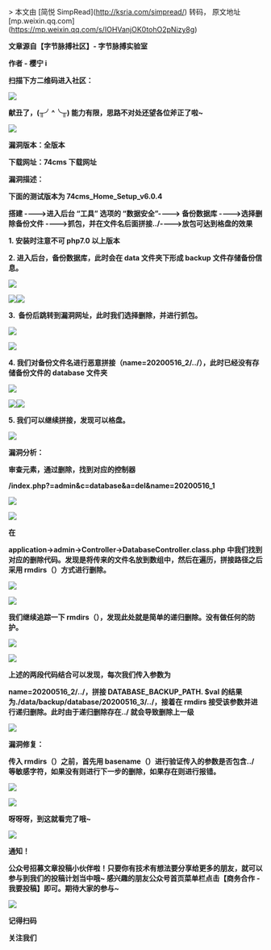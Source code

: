 \> 本文由 \[简悦 SimpRead\](http://ksria.com/simpread/) 转码， 原文地址 \[mp.weixin.qq.com\](https://mp.weixin.qq.com/s/IOHVanjOK0tohO2pNizy8g)

****文章源自【字节脉搏社区】- 字节脉搏实验室****

**作者 - 樱宁 i**

**扫描下方二维码进入社区：**

**![](https://mmbiz.qpic.cn/mmbiz_png/ia3Is12pQKnK3Fc7MgHHCICGGSg2l58vxaP5QwOCBcU48xz5g8pgSjGds3Oax0BfzyLkzE9Z6J4WARvaN6ic0GRQ/640?wx_fmt=png)**

**献丑了，(╥╯^╰╥) 能力有限，思路不对处还望各位斧正了啦~**

****![](https://mmbiz.qpic.cn/mmbiz_png/Ljib4So7yuWgiazacZwcozhIIJkbibEWTcfRmJfpFw8RCkn9iaZOyT4YJ5JCqCIvRvCLC5RznuKbdPrlfXuXPkevEQ/640?wx_fmt=png)****

**漏洞版本：全版本**

**下载网址：74cms 下载网址**

**漏洞描述：**

**下面的测试版本为 74cms\_Home\_Setup\_v6.0.4**

 **搭建 ---->进入后台 “工具” 选项的 “数据安全”----> 备份数据库 ---->选择删除备份文件 ---->抓包，并在文件名后面拼接../---->放包可达到格盘的效果**

**1. 安装时注意不可 php7.0 以上版本**

**2\. 进入后台，备份数据库，此时会在 data 文件夹下形成 backup 文件存储备份信息。**

****![](https://mmbiz.qpic.cn/mmbiz_png/Ljib4So7yuWgiazacZwcozhIIJkbibEWTcfRmJfpFw8RCkn9iaZOyT4YJ5JCqCIvRvCLC5RznuKbdPrlfXuXPkevEQ/640?wx_fmt=png)****

![](https://mmbiz.qpic.cn/mmbiz_png/ia3Is12pQKnLqa2xDZmmXZedyW8OkY6P7AFjibCO3P5KzbuXqD9e0VO6Ms1YX88FSaFyOuMtuUISicVXLxbu5CSlQ/640?wx_fmt=png)![](https://mmbiz.qpic.cn/mmbiz_png/ia3Is12pQKnLqa2xDZmmXZedyW8OkY6P7svA7lWrkZKEIZGpg6oCG5WvGocHbwJ7HLKqhwicibltIVzJu8erZiaddA/640?wx_fmt=png)

**3\.  备份后跳转到漏洞网址，此时我们选择删除，并进行抓包。**

****![](https://mmbiz.qpic.cn/mmbiz_png/Ljib4So7yuWgiazacZwcozhIIJkbibEWTcfRmJfpFw8RCkn9iaZOyT4YJ5JCqCIvRvCLC5RznuKbdPrlfXuXPkevEQ/640?wx_fmt=png)****

![](https://mmbiz.qpic.cn/mmbiz_png/ia3Is12pQKnLqa2xDZmmXZedyW8OkY6P7U8LtAcBVialSJACEGZYzF5o6CepYIV60Sg2Nu8uzia6f3SzCUYfYIUgg/640?wx_fmt=png)

**4\. 我们对备份文件名进行恶意拼接（name=20200516\_2/../），此时已经没有存储备份文件的 database 文件夹**

****![](https://mmbiz.qpic.cn/mmbiz_png/Ljib4So7yuWgiazacZwcozhIIJkbibEWTcfRmJfpFw8RCkn9iaZOyT4YJ5JCqCIvRvCLC5RznuKbdPrlfXuXPkevEQ/640?wx_fmt=png)****

![](https://mmbiz.qpic.cn/mmbiz_png/ia3Is12pQKnLqa2xDZmmXZedyW8OkY6P7ia6HNf5hm6sEA9Hxlqr7zwOX0KiaX8cDGbpuYkvIDzc1manyial4TpMGg/640?wx_fmt=png)![](https://mmbiz.qpic.cn/mmbiz_png/ia3Is12pQKnLqa2xDZmmXZedyW8OkY6P7JibtHgSyPWqJrNVicYQiaTd7w9L0PJvaEkq6VdbdAzQkzYL4Kvowf1HZA/640?wx_fmt=png)

**5\. 我们可以继续拼接，发现可以格盘。**

****![](https://mmbiz.qpic.cn/mmbiz_png/Ljib4So7yuWgiazacZwcozhIIJkbibEWTcfRmJfpFw8RCkn9iaZOyT4YJ5JCqCIvRvCLC5RznuKbdPrlfXuXPkevEQ/640?wx_fmt=png)****

**漏洞分析：**

**审查元素，通过删除，找到对应的控制器**

**/index.php?=admin&c=database&a=del&name=20200516\_1**

****![](https://mmbiz.qpic.cn/mmbiz_png/Ljib4So7yuWgiazacZwcozhIIJkbibEWTcfRmJfpFw8RCkn9iaZOyT4YJ5JCqCIvRvCLC5RznuKbdPrlfXuXPkevEQ/640?wx_fmt=png)****

![](https://mmbiz.qpic.cn/mmbiz_png/ia3Is12pQKnLqa2xDZmmXZedyW8OkY6P7ZtubaB4nV6ZJOh1rqG5hUlxUY0xv7c5IHpsEdWqJibfGnZB8vViacwIg/640?wx_fmt=png)

**在**

**application->admin->Controller->DatabaseController.class.php 中我们找到对应的删除代码。发现是将传来的文件名放到数组中，然后在遍历，拼接路径之后采用 rmdirs（）方式进行删除。**

****![](https://mmbiz.qpic.cn/mmbiz_png/Ljib4So7yuWgiazacZwcozhIIJkbibEWTcfRmJfpFw8RCkn9iaZOyT4YJ5JCqCIvRvCLC5RznuKbdPrlfXuXPkevEQ/640?wx_fmt=png)****

![](https://mmbiz.qpic.cn/mmbiz_png/ia3Is12pQKnLqa2xDZmmXZedyW8OkY6P7siaP5Q3CWuz9XJpINbMIYtDM5A2TX2kllxibSiaxBWoDxCrYiaIvoFzX8A/640?wx_fmt=png)

**我们继续追踪一下 rmdirs（），发现此处就是简单的递归删除。没有做任何的防护。**

****![](https://mmbiz.qpic.cn/mmbiz_png/Ljib4So7yuWgiazacZwcozhIIJkbibEWTcfRmJfpFw8RCkn9iaZOyT4YJ5JCqCIvRvCLC5RznuKbdPrlfXuXPkevEQ/640?wx_fmt=png)****

![](https://mmbiz.qpic.cn/mmbiz_png/ia3Is12pQKnLqa2xDZmmXZedyW8OkY6P7hOTB2AVA0NpeQ7mKfX4oUGLia9qyIp4K52PMoe1KC2INvDbSDplcSxw/640?wx_fmt=png)

**上述的两段代码结合可以发现，每次我们传入参数为**

**name=20200516\_2/../，拼接 DATABASE\_BACKUP\_PATH. $val 的结果为./data/backup/database/20200516\_3/../，接着在 rmdirs 接受该参数并进行递归删除。此时由于递归删除存在../ 就会导致删除上一级**

****![](https://mmbiz.qpic.cn/mmbiz_png/Ljib4So7yuWgiazacZwcozhIIJkbibEWTcfRmJfpFw8RCkn9iaZOyT4YJ5JCqCIvRvCLC5RznuKbdPrlfXuXPkevEQ/640?wx_fmt=png)****

**漏洞修复：**

**传入 rmdirs（）之前，首先用 basename（）进行验证传入的参数是否包含../ 等敏感字符，如果没有则进行下一步的删除，如果存在则进行报错。**

****![](https://mmbiz.qpic.cn/mmbiz_png/Ljib4So7yuWgiazacZwcozhIIJkbibEWTcfRmJfpFw8RCkn9iaZOyT4YJ5JCqCIvRvCLC5RznuKbdPrlfXuXPkevEQ/640?wx_fmt=png)****

![](https://mmbiz.qpic.cn/mmbiz_png/ia3Is12pQKnLqa2xDZmmXZedyW8OkY6P74SgPKrMfa4sz20PvCnAWjnh2ibibZLhHO3gdcmejtYSKD4oMuvibXGicAg/640?wx_fmt=png)

**呀呀呀，到这就看完了哦~** 

****![](https://mmbiz.qpic.cn/mmbiz_png/Ljib4So7yuWgiazacZwcozhIIJkbibEWTcfRmJfpFw8RCkn9iaZOyT4YJ5JCqCIvRvCLC5RznuKbdPrlfXuXPkevEQ/640?wx_fmt=png)****

**通知！**

**公众号招募文章投稿小伙伴啦！只要你有技术有想法要分享给更多的朋友，就可以参与到我们的投稿计划当中哦~ 感兴趣的朋友公众号首页菜单栏点击【商务合作 - 我要投稿】即可。期待大家的参与~**

**![](https://mmbiz.qpic.cn/mmbiz_jpg/ia3Is12pQKnKRau1qLYtgUZw8e6ENhD9UWdh6lUJoISP3XJ6tiaibXMsibwDn9tac07e0g9X5Q6xEuNUcSqmZtNOYQ/640?wx_fmt=jpeg)**

**记得扫码**

**关注我们**